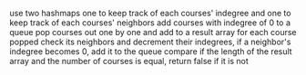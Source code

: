 use two hashmaps one to keep track of each courses' indegree and one to keep track of each courses' neighbors
add courses with indegree of 0 to a queue
pop courses out one by one and add to a result array
for each course popped check its neighbors and decrement their indegrees, if a neighbor's indegree becomes 0, add it to the queue
compare if the length of the result array and the number of courses is equal, return false if it is not